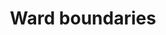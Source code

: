 ---
schema: default
title: Ward boundaries
organization: 'Insight, Transformation and Organisational Development'
notes: Lewisham ward boundaries in various formats
resources:
  - name: ward boundaries (geojson - longitudes and latitudes)
    url: >-
      https://gist.github.com/joe-liad/e66e2ec493ce3de692595b64eeb27b99/raw/bfaafeec350dfe4e5a20866a4660a188f8e6df7d/lewisham-wards.geojson
    format: geojson
  - name: ward boundaries (topojson - longitudes and latitudes)
    url: >-
      https://github.com/lb-lewisham/open-data-lewisham/raw/gh-pages/_datasets/lbl_wd22.topojson
    format: topojson
  - name: ward boundaries (geopackage - eastings and northings)
    url: >-
      https://github.com/lb-lewisham/open-data-lewisham/raw/gh-pages/_datasets/lbl_wd22_proposed.gpkg
    format: geopackage
  - name: previous ward boundaries (geojson - longitudes and latitudes)
    url: >-
      https://gist.github.com/joe-liad/7fb39968587908b96f6b05f87b3250e0/raw/ff1ade351895b2d5ed39e3b3bfed26c9aa65fcfa/lewisham-wards.geojson
    format: geojson
license: 'https://www.nationalarchives.gov.uk/doc/open-government-licence/version/3/'
category:
  - Real Estate / Land Records
maintainer: 'Lewisham insight '
maintainer_email: insight-and-delivery@lewisham.gov.uk
---